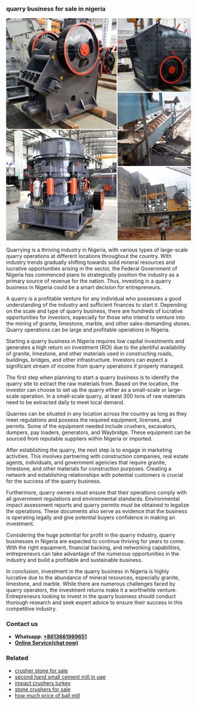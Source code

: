 <h3>quarry business for sale in nigeria</h3><img src='1708587225.jpg' alt=''><p>Quarrying is a thriving industry in Nigeria, with various types of large-scale quarry operations at different locations throughout the country. With industry trends gradually shifting towards solid mineral resources and lucrative opportunities arising in the sector, the Federal Government of Nigeria has commenced plans to strategically position the industry as a primary source of revenue for the nation. Thus, investing in a quarry business in Nigeria could be a smart decision for entrepreneurs.</p><p>A quarry is a profitable venture for any individual who possesses a good understanding of the industry and sufficient finances to start it. Depending on the scale and type of quarry business, there are hundreds of lucrative opportunities for investors, especially for those who intend to venture into the mining of granite, limestone, marble, and other sales-demanding stones. Quarry operations can be large and profitable operations in Nigeria.</p><p>Starting a quarry business in Nigeria requires low capital investments and generates a high return on investment (ROI) due to the plentiful availability of granite, limestone, and other materials used in constructing roads, buildings, bridges, and other infrastructure. Investors can expect a significant stream of income from quarry operations if properly managed.</p><p>The first step when planning to start a quarry business is to identify the quarry site to extract the raw materials from. Based on the location, the investor can choose to set up the quarry either as a small-scale or large-scale operation. In a small-scale quarry, at least 300 tons of raw materials need to be extracted daily to meet local demand.</p><p>Quarries can be situated in any location across the country as long as they meet regulations and possess the required equipment, licenses, and permits. Some of the equipment needed include crushers, excavators, dumpers, pay loaders, generators, and Waybridge. These equipment can be sourced from reputable suppliers within Nigeria or imported.</p><p>After establishing the quarry, the next step is to engage in marketing activities. This involves partnering with construction companies, real estate agents, individuals, and government agencies that require granite, limestone, and other materials for construction purposes. Creating a network and establishing relationships with potential customers is crucial for the success of the quarry business.</p><p>Furthermore, quarry owners must ensure that their operations comply with all government regulations and environmental standards. Environmental impact assessment reports and quarry permits must be obtained to legalize the operations. These documents also serve as evidence that the business is operating legally and give potential buyers confidence in making an investment.</p><p>Considering the huge potential for profit in the quarry industry, quarry businesses in Nigeria are expected to continue thriving for years to come. With the right equipment, financial backing, and networking capabilities, entrepreneurs can take advantage of the numerous opportunities in the industry and build a profitable and sustainable business.</p><p>In conclusion, investment in the quarry business in Nigeria is highly lucrative due to the abundance of mineral resources, especially granite, limestone, and marble. While there are numerous challenges faced by quarry operators, the investment returns make it a worthwhile venture. Entrepreneurs looking to invest in the quarry business should conduct thorough research and seek expert advice to ensure their success in this competitive industry.</p><h3>Contact us</h3><ul><li><strong>Whatsapp:&nbsp;<a href="https://wa.me/8613661969651">+8613661969651</a></strong></li><li><a href="https://swt.shibang-china.com/?git&amp;zhl&amp;quarry business for sale in nigeria"><strong>Online Service(chat now)</strong></a></li></ul><h3>Related</h3><ul><li><a href='crusher stone for sale.md'>crusher stone for sale</a></li><li><a href='second hand small cement mill in uae.md'>second hand small cement mill in uae</a></li><li><a href='impact crushers turkey.md'>impact crushers turkey</a></li><li><a href='stone crushers for sale.md'>stone crushers for sale</a></li><li><a href='how much price of ball mill.md'>how much price of ball mill</a></li></ul>